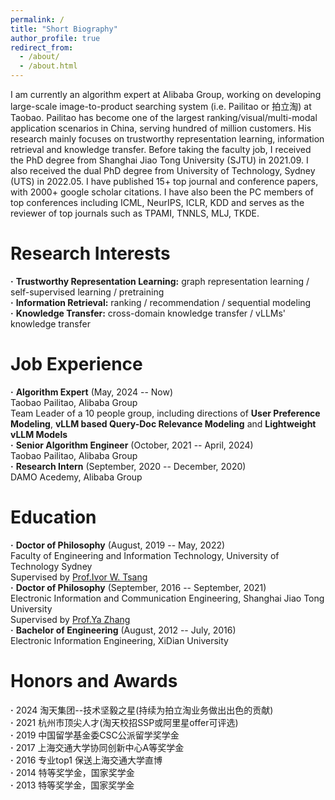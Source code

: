 ```yaml
---
permalink: /
title: "Short Biography"
author_profile: true
redirect_from: 
  - /about/
  - /about.html
---
```


I am currently an algorithm expert at Alibaba Group, working on developing large-scale image-to-product searching system (i.e. Pailitao or 拍立淘) at Taobao. Pailitao has become one of the largest ranking/visual/multi-modal application scenarios in China, serving hundred of million customers. His research mainly focuses on trustworthy representation learning, information retrieval and knowledge transfer. Before taking the faculty job, I received the PhD degree from Shanghai Jiao Tong University (SJTU) in 2021.09.
I also received the dual PhD degree from University of Technology, Sydney (UTS) in 2022.05. I have published 15+ top journal and conference papers, with 2000+ google scholar citations. I have also been the PC members of top conferences including ICML, NeurIPS, ICLR, KDD and serves as the reviewer of top journals such as TPAMI, TNNLS, MLJ, TKDE.

Research Interests
======    
**·** **Trustworthy Representation Learning:**  graph representation learning / self-supervised learning / pretraining       
**·** **Information Retrieval:**  ranking / recommendation / sequential modeling     
**·** **Knowledge Transfer:**  cross-domain knowledge transfer / vLLMs' knowledge transfer      

Job Experience
======   
**·** **Algorithm Expert** (May, 2024 -- Now)  
Taobao Pailitao, Alibaba Group  
Team Leader of a 10 people group, including directions of **User Preference Modeling**, **vLLM based Query-Doc Relevance Modeling** and **Lightweight vLLM Models**  
**·** **Senior Algorithm Engineer** (October, 2021 -- April, 2024)  
Taobao Pailitao, Alibaba Group  
**·** **Research Intern** (September, 2020 -- December, 2020)  
DAMO Acedemy, Alibaba Group  

Education
======   
**·** **Doctor of Philosophy** (August, 2019 -- May, 2022)   
Faculty of Engineering and Information Technology, University of Technology Sydney  
Supervised by [Prof.Ivor W. Tsang](https://www.a-star.edu.sg/cfar/about-cfar/management/prof-ivor-tsang)  
**·** **Doctor of Philosophy** (September, 2016 -- September, 2021)  
Electronic Information and Communication Engineering, Shanghai Jiao Tong University  
Supervised by [Prof.Ya Zhang](https://mediabrain.sjtu.edu.cn/yazhang/)  
**·** **Bachelor of Engineering** (August, 2012 -- July, 2016)  
Electronic Information Engineering, XiDian University

Honors and Awards
======   
**·** 2024 淘天集团--技术坚毅之星(持续为拍立淘业务做出出色的贡献)  
**·** 2021 杭州市顶尖人才(淘天校招SSP或阿里星offer可评选)  
**·** 2019 中国留学基金委CSC公派留学奖学金  
**·** 2017 上海交通大学协同创新中心A等奖学金  
**·** 2016 专业top1 保送上海交通大学直博  
**·** 2014 特等奖学金，国家奖学金  
**·** 2013 特等奖学金，国家奖学金 
